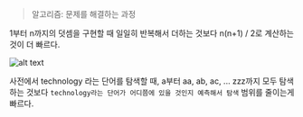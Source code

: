 > 알고리즘: 문제를 해결하는 과정

1부터 n까지의 덧셈을 구현할 때 일일히 반복해서 더하는 것보다 n(n+1) / 2로 계산하는 것이 더 빠르다.

![alt text](image.png)

사전에서 technology 라는 단어를 탐색할 때, a부터 aa, ab, ac, ... zzz까지 모두 탐색하는 것보다 `technology라는 단어가 어디쯤에 있을 것인지 예측해서 탐색` 범위를 줄이는게 빠르다.

